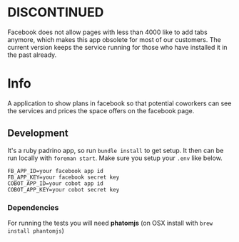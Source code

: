 # DISCONTINUED

Facebook does not allow pages with less than 4000 like to add tabs anymore, which makes this app obsolete for most of our customers. The current version keeps the service running for those who have installed it in the past already.

# Info

A application to show plans in facebook so that potential coworkers can see the services and prices the space offers on the facebook page.

## Development

It's a ruby padrino app, so run `bundle install` to get setup. It then can be run locally with `foreman start`. Make sure you setup your `.env` like below.

    FB_APP_ID=your facebook app id
    FB_APP_KEY=your facebook secret key
    COBOT_APP_ID=your cobot app id
    COBOT_APP_KEY=your cobot secret key
### Dependencies
For running the tests you will need __phatomjs__ (on OSX install with `brew install phantomjs`)